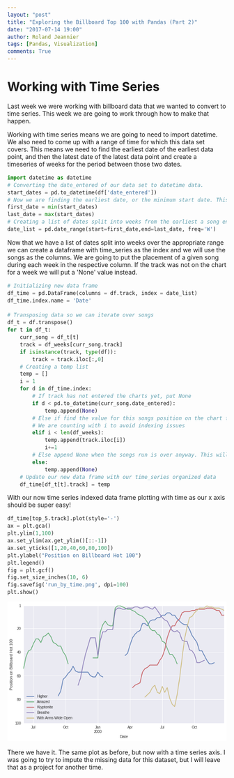 ```yaml
---
layout: "post"
title: "Exploring the Billboard Top 100 with Pandas (Part 2)"
date: "2017-07-14 19:00"
author: Roland Jeannier
tags: [Pandas, Visualization]
comments: True
---
```

Working with Time Series
======================
Last week we were working with billboard data that we wanted to convert to time series. This week we are going to work through how to make that happen.

Working with time series means we are going to need to import datetime. We also need to come up with a range of time for which this data set covers. This means we need to find the earliest date of the earliest data point, and then the latest date of the latest data point and create a timeseries of weeks for the period between those two dates.

```python
import datetime as datetime
# Converting the date_entered of our data set to datetime data.
start_dates = pd.to_datetime(df['date_entered'])
# Now we are finding the earliest date, or the minimum start date. This is the earliest date that we have data for
first_date = min(start_dates)
last_date = max(start_dates)
# Creating a list of dates split into weeks from the earliest a song entered the charts until the last time
date_list = pd.date_range(start=first_date,end=last_date, freq='W')
```
Now that we have a list of dates split into weeks over the appropriate range we can create a dataframe with time_series as the index and we will use the songs as the columns. We are going to put the placement of a given song during each week in the respective column. If the track was not on the chart for a week we will put a 'None' value instead.

```python
# Initializing new data frame
df_time = pd.DataFrame(columns = df.track, index = date_list)
df_time.index.name = 'Date'

# Transposing data so we can iterate over songs
df_t = df.transpose()
for t in df_t:
    curr_song = df_t[t]
    track = df_weeks[curr_song.track]
    if isinstance(track, type(df)):
        track = track.iloc[:,0]
    # Creating a temp list
    temp = []
    i = 1
    for d in df_time.index:
        # If track has not entered the charts yet, put None
        if d < pd.to_datetime(curr_song.date_entered):
            temp.append(None)
        # Else if find the value for this songs position on the chart for this week in it's run
        # We are counting with i to avoid indexing issues
        elif i < len(df_weeks):
            temp.append(track.iloc[i])
            i+=1
        # Else append None when the songs run is over anyway. This will only hit for songs that entered the chart early
        else:
            temp.append(None)
    # Update our new data frame with our time_series organized data
    df_time[df_t[t].track] = temp
```
With our now time series indexed data frame plotting with time as our x axis should be super easy!


```python
df_time[top_5.track].plot(style='-')
ax = plt.gca()
plt.ylim(1,100)
ax.set_ylim(ax.get_ylim()[::-1])
ax.set_yticks([1,20,40,60,80,100])
plt.ylabel("Position on Billboard Hot 100")
plt.legend()
fig = plt.gcf()
fig.set_size_inches(10, 6)
fig.savefig('run_by_time.png', dpi=100)
plt.show()
```
![Top 5 Billboard Runs with Timeseries](/img/plots/billboardtop5_weekly_timeseries.png)

There we have it. The same plot as before, but now with a time series axis. I was going to try to impute the missing data for this dataset, but I will leave that as a project for another time.
